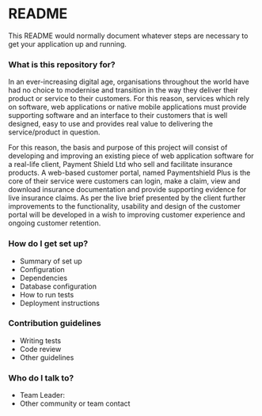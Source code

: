 # README

This README would normally document whatever steps are necessary to get your
application up and running.

### What is this repository for?

In an ever-increasing digital age, organisations throughout the world have had
no choice to modernise and transition in the way they deliver their product or
service to their customers. For this reason, services which rely on software,
web applications or native mobile applications must provide supporting software
and an interface to their customers that is well designed, easy to use and
provides real value to delivering the service/product in question.

For this reason, the basis and purpose of this project will consist of
developing and improving an existing piece of web application software for a
real-life client, Payment Shield Ltd who sell and facilitate insurance products.
A web-based customer portal, named Paymentshield Plus is the core of their
service were customers can login, make a claim, view and download insurance
documentation and provide supporting evidence for live insurance claims. As per
the live brief presented by the client further improvements to the
functionality, usability and design of the customer portal will be developed in
a wish to improving customer experience and ongoing customer retention.

### How do I get set up?

- Summary of set up
- Configuration
- Dependencies
- Database configuration
- How to run tests
- Deployment instructions

### Contribution guidelines

- Writing tests
- Code review
- Other guidelines

### Who do I talk to?

- Team Leader:
- Other community or team contact
